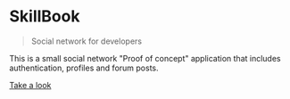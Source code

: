 # SkillBook

> Social network for developers

This is a small social network "Proof of concept" application that includes authentication, profiles and forum posts.

[Take a look](https://vino-skillbook.herokuapp.com/)